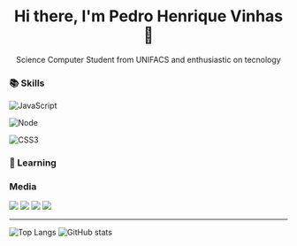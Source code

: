 <h1 align=center> Hi there, I'm Pedro Henrique Vinhas👋 </h1>

<p align=center> Science Computer Student from UNIFACS and enthusiastic on tecnology </p>


### 📚 Skills
![JavaScript](https://img.shields.io/badge/-JavaScript-FEAE32?style=flat-square&logoColor=fff&logo=javascript)

![Node](https://img.shields.io/badge/-Node.js-5B9856?style=flat-square&logoColor=fff&logo=Node.js)

![CSS3](https://img.shields.io/badge/-CSS3-5DAFEF?style=flat-square&logoColor=fff&logo=CSS3)




### 🚀 Learning


### Media

<p align="left">
  <a href="#" alt="Gmail">
  <img src="https://img.shields.io/badge/-Gmail-FF0000?style=flat-square&labelColor=FF0000&logo=gmail&logoColor=white&link=LINK-DO-SEU-EMAIL" /></a>

  <a href="#" alt="Linkedin">
  <img src="https://img.shields.io/badge/-Linkedin-0e76a8?style=flat-square&logo=Linkedin&logoColor=white&link=LINK-DO-SEU-LINKEDIN" /></a>

  <a href="#" alt="WhatsApp">
  <img src="https://img.shields.io/badge/-WhatsApp-25d366?style=flat-square&labelColor=25d366&logo=whatsapp&logoColor=white&link=API-DO-SEU-WHATSAPP"/></a>

  <a href="#" alt="Instagram">
  <img src="https://img.shields.io/badge/-Instagram-DF0174?style=flat-square&labelColor=DF0174&logo=instagram&logoColor=white&link=LINK-DO-SEU-INSTAGRAM"/></a>
</p>  

---
![Top Langs](https://github-readme-stats.vercel.app/api/top-langs/?username=pedrovinhas&theme=vision-friendly-dark) 
![GitHub stats](https://github-readme-stats.vercel.app/api?username=pedrovinhas&show_icons=true&theme=vision-friendly-dark)
